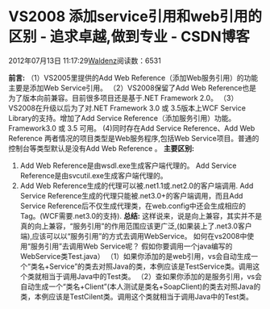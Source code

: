 
# VS2008 添加service引用和web引用的区别 - 追求卓越,做到专业 - CSDN博客


2012年07月13日 11:17:29[Waldenz](https://me.csdn.net/enter89)阅读数：6531


**前言:**
（1）VS2005里提供的Add Web Reference（添加Web服务引用）的功能主要是添加Web Service引用。
（2）VS2008保留了Add Web Reference也是为了版本向前兼容。目前很多项目还是基于.NET Framework 2.0。
（3）VS2008在升级以后为了对.NET Framework 3.0 或 3.5版本上WCF Service Library的支持。增加了Add Service Reference（添加服务引用）功能。Framework3.0 或 3.5 可用。
(4)同时存在Add Service Reference、Add Web Reference 两者情况的项目类型是Web服务程序,包括Web Service项目。普通的控制台等类型默认是没有Add Web Reference 。
**主要区别:**
1. Add Web Reference是由wsdl.exe生成客户端代理的。
Add Service Reference是由svcutil.exe生成客户端代理的。
2. Add Web Reference生成的代理可以被.net1.1或.net2.0的客户端调用.
Add Service Reference生成的代理只能被.net3.0+的客户端调用，而且Add Service Reference后不仅生成代理类，在web.config中还会生成相应的Tag。(WCF需要.net3.0的支持).
**总结:**
这样说来，说是向上兼容，其实并不是真的向上兼容，“服务引用”的作用范围应该更广泛,(如果装上了.net3.0客户端),应该可以以“服务引用”的方式去调用WebService。
如何在vs2008中使用“服务引用”去调用Web Service呢？
假如你要调用一个java编写的WebService类Test.java）
（1）如果你添加的是web引用，vs会自动生成一个“类名+Service”的类去对照Java的类，本例应该是TestService类。调用这个类就相当于调用Java中的Test类。
（2）查如果你添加的是服务引用，vs会自动生成一个“类名+Client”(本人测试是类名+SoapClient)的类去对照Java的类，本例应该是TestCilent类。调用这个类就相当于调用Java中的Test类。


